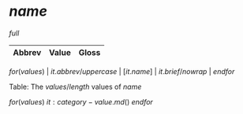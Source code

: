 # $name$

$full$

| Abbrev | Value | Gloss |
|--------|-------|-------|
$for(values)$
| $it.abbrev/uppercase$ | [$it.name$] | $it.brief/nowrap$ |
$endfor$

Table: The $values/length$ values of $name$

$for(values)$
$it:category-value.md()$
$endfor$
